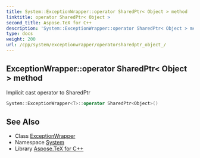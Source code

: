 ```yaml
---
title: System::ExceptionWrapper::operator SharedPtr< Object > method
linktitle: operator SharedPtr< Object >
second_title: Aspose.TeX for C++
description: 'System::ExceptionWrapper::operator SharedPtr< Object > method. Implicit cast operator to SharedPtr<Object> in C++.'
type: docs
weight: 200
url: /cpp/system/exceptionwrapper/operatorsharedptr_object_/
---
```

## ExceptionWrapper::operator SharedPtr< Object > method


Implicit cast operator to SharedPtr<Object>

```cpp
System::ExceptionWrapper<T>::operator SharedPtr<Object>()
```

## See Also

* Class [ExceptionWrapper](../)
* Namespace [System](../../)
* Library [Aspose.TeX for C++](../../../)
